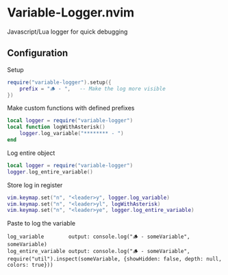 # Variable-Logger.nvim

Javascript/Lua logger for quick debugging

## Configuration

Setup

```lua
require("variable-logger").setup({
	prefix = "🪵 - ",   -- Make the log more visible
})
```

Make custom functions with defined prefixes

```lua
local logger = require("variable-logger")
local function logWithAsterisk()
	logger.log_variable("******** - ")
end
```

Log entire object

```lua
local logger = require("variable-logger")
logger.log_entire_variable()
```

Store log in register

```lua
vim.keymap.set("n", "<leader>y", logger.log_variable)
vim.keymap.set("n", "<leader>yl", logWithAsterisk)
vim.keymap.set("n", "<leader>ye", logger.log_entire_variable)
```

Paste to log the variable

```
log_variable        output: console.log("🪵 - someVariable", someVariable)
log_entire_variable output: console.log("🪵 - someVariable", require("util").inspect(someVariable, {showHidden: false, depth: null, colors: true}))
```
